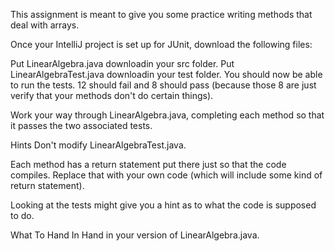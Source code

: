 This assignment is meant to give you some practice writing methods that deal with arrays.

Once your IntelliJ project is set up for JUnit, download the following files:

Put LinearAlgebra.java  downloadin your src folder.
Put LinearAlgebraTest.java  downloadin your test folder.
You should now be able to run the tests. 12 should fail and 8 should pass (because those 8 are just verify that your methods don't do certain things).

Work your way through LinearAlgebra.java, completing each method so that it passes the two associated tests.

Hints
Don't modify LinearAlgebraTest.java.

Each method has a return statement put there just so that the code compiles. Replace that with your own code (which will include some kind of return statement).

Looking at the tests might give you a hint as to what the code is supposed to do.

What To Hand In
Hand in your version of LinearAlgebra.java.
